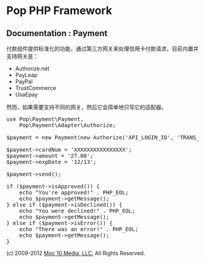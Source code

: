 Pop PHP Framework
=================

Documentation : Payment
-----------------------

付款组件提供标准化的功能，通过第三方网关来处理信用卡付款请求。目前内置并支持网关是：

* Authorize.net
* PayLeap
* PayPal
* TrustCommerce
* UsaEpay

然而，如果需要支持不同的网关，然后它会简单地只写它的适配器。


<pre>
use Pop\Payment\Payment,
    Pop\Payment\Adapter\Authorize;

$payment = new Payment(new Authorize('API_LOGIN_ID', 'TRANS_KEY', Payment::TEST));

$payment->cardNum = 'XXXXXXXXXXXXXXXX';
$payment->amount = '27.00';
$payment->expDate = '12/13';

$payment->send();

if ($payment->isApproved()) {
    echo "You're approved!" . PHP_EOL;
    echo $payment->getMessage();
} else if ($payment->isDeclined()) {
    echo "You were declined!" . PHP_EOL;
    echo $payment->getMessage();
} else if ($payment->isError()) {
    echo "There was an error!" . PHP_EOL;
    echo $payment->getMessage();
}
</pre>

(c) 2009-2012 [Moc 10 Media, LLC.](http://www.moc10media.com) All Rights Reserved.
